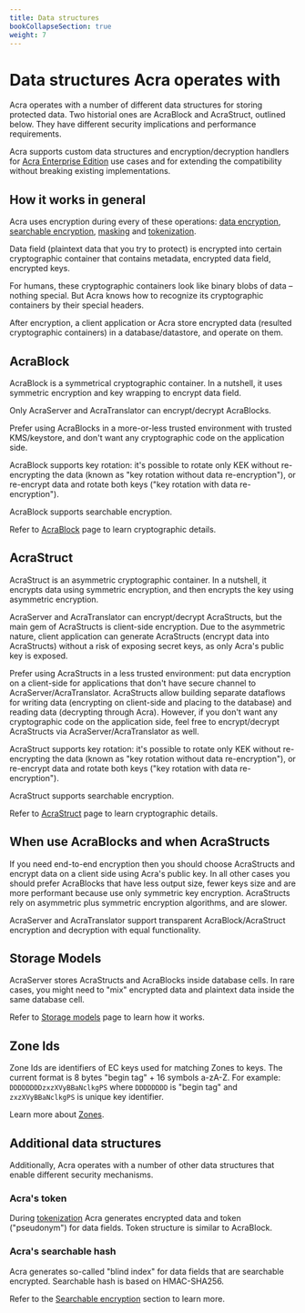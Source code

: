 ```yaml
---
title: Data structures
bookCollapseSection: true
weight: 7
---
```


# Data structures Acra operates with

Acra operates with a number of different data structures for storing protected data. Two historial ones are AcraBlock and AcraStruct, outlined below. They have different security implications and performance requirements. 

Acra supports custom data structures and encryption/decryption handlers for [Acra Enterprise Edition](/acra/enterprise-edition) use cases and for extending the compatibility without breaking existing implementations. 


## How it works in general

Acra uses encryption during every of these operations: [data encryption](/acra/security-controls/encryption/), [searchable encryption](/acra/security-controls/searchable-encryption/), [masking](/acra/security-controls/masking/) and [tokenization](/acra/security-controls/tokenization/).

Data field (plaintext data that you try to protect) is encrypted into certain cryptographic container that contains metadata, encrypted data field, encrypted keys. 

For humans, these cryptographic containers look like binary blobs of data – nothing special. But Acra knows how to recognize its cryptographic containers by their special headers.

After encryption, a client application or Acra store encrypted data (resulted cryptographic containers) in a database/datastore, and operate on them.

## AcraBlock

AcraBlock is a symmetrical cryptographic container. In a nutshell, it uses symmetric encryption and key wrapping to encrypt data field.

Only AcraServer and AcraTranslator can encrypt/decrypt AcraBlocks. 

Prefer using AcraBlocks in a more-or-less trusted environment with trusted KMS/keystore, and don't want any cryptographic code on the application side.

AcraBlock supports key rotation: it's possible to rotate only KEK without re-encrypting the data (known as "key rotation without data re-encryption"), or re-encrypt data and rotate both keys ("key rotation with data re-encryption").

AcraBlock supports searchable encryption.

Refer to [AcraBlock](/acra/acra-in-depth/data-structures/acra-block) page to learn cryptographic details.


## AcraStruct

AcraStruct is an asymmetric cryptographic container. In a nutshell, it encrypts data using symmetric encryption, and then encrypts the key using asymmetric encryption. 

AcraServer and AcraTranslator can encrypt/decrypt AcraStructs, but the main gem of AcraStructs is client-side encryption. Due to the asymmetric nature, client application can generate AcraStructs (encrypt data into AcraStructs) without a risk of exposing secret keys, as only Acra's public key is exposed.

Prefer using AcraStructs in a less trusted environment: put data encryption on a client-side for applications that don't have secure channel to AcraServer/AcraTranslator. AcraStructs allow building separate dataflows for writing data (encrypting on client-side and placing to the database) and reading data (decrypting through Acra). However, if you don't want any cryptographic code on the application side, feel free to encrypt/decrypt AcraStructs via AcraServer/AcraTranslator as well.

AcraStruct supports key rotation: it's possible to rotate only KEK without re-encrypting the data (known as "key rotation without data re-encryption"), or re-encrypt data and rotate both keys ("key rotation with data re-encryption").

AcraStruct supports searchable encryption.

Refer to [AcraStruct](/acra/acra-in-depth/data-structures/acra-struct) page to learn cryptographic details.


## When use AcraBlocks and when AcraStructs

If you need end-to-end encryption then you should choose AcraStructs and encrypt data on a client side using Acra's public key. In all other cases you should prefer AcraBlocks that have less output size, fewer keys size and are more performant because use only symmetric key encryption. AcraStructs rely on asymmetric plus symmetric encryption algorithms, and are slower. 

AcraServer and AcraTranslator support transparent AcraBlock/AcraStruct encryption and decryption with equal functionality.


## Storage Models

AcraServer stores AcraStructs and AcraBlocks inside database cells. In rare cases, you might need to "mix" encrypted data and plaintext data inside the same database cell. 

Refer to [Storage models](/acra/acra-in-depth/data-structures/storage-models) page to learn how it works.


## Zone Ids

Zone Ids are identifiers of EC keys used for matching Zones to keys. The current format is 8 bytes "begin tag" + 16 symbols a-zA-Z. For example: `DDDDDDDDzxzXVyBBaNclkgPS` where `DDDDDDDD` is "begin tag" and `zxzXVyBBaNclkgPS` is unique key identifier. 

Learn more about [Zones](/acra/security-controls/zones/).


## Additional data structures
  
Additionally, Acra operates with a number of other data structures that enable different security mechanisms.


### Acra's token

During [tokenization](/acra/security-controls/tokenization/) Acra generates encrypted data and token ("pseudonym") for data fields. Token structure is similar to AcraBlock.

  
### Acra's searchable hash

Acra generates so-called "blind index" for data fields that are searchable encrypted. Searchable hash is based on HMAC-SHA256. 

Refer to the [Searchable encryption](/acra/security-controls/searchable-encryption/) section to learn more.  
